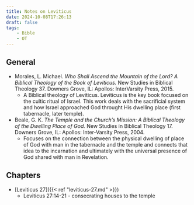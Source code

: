 ```yaml
---
title: Notes on Leviticus
date: 2024-10-08T17:26:13
draft: false
tags:
    - Bible
    - OT
---
```


## General
- Morales, L. Michael. <i>Who Shall Ascend the Mountain of the Lord? A Biblical Theology of the Book of Leviticus.</i> New Studies in Biblical Theology 37. Downers Grove, IL: Apollos: InterVarsity Press, 2015.
    - A Biblical theology of Leviticus. Leviticus is the key book focused on the cultic ritual of Israel. This work deals with the sacrificial system and how Israel approached God throught His dwelling place (first tabernacle, later temple).
- Beale, G. K. <i>The Temple and the Church’s Mission: A Biblical Theology of the Dwelling Place of God.</i> New Studies in Biblical Theology 17. Downers Grove, IL: Apollos: Inter-Varsity Press, 2004.
    - Focuses on the connection between the physical dwelling of place of God with man in the tabernacle and the temple and connects that idea to the incarnation and ultimately with the universal presence of God shared with man in Revelation.


## Chapters
- [Leviticus 27]({{< ref "leviticus-27.md" >}})
    - Leviticus 27:14-21 - consecrating houses to the temple

